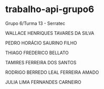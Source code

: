 # trabalho-api-grupo6
Grupo 6/Turma 13 - Serratec 

WALLACE HENRIQUES TAVARES DA SILVA

PEDRO HORÁCIO SAURINO FILHO

THIAGO FREDERICO BELLATO

TAMIRES FERREIRA DOS SANTOS

RODRIGO BERREDO LEAL FERREIRA AMADO

JULIA LIMA FERNANDES CARNEIRO
